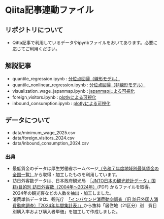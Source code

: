 # Qiita記事連動ファイル

## リポジトリについて
* Qitta記事で利用しているデータやipynbファイルをおいてあります。必要に応じてご利用ください。

## 解説記事
* quantile_regression.ipynb : [分位点回帰（線形モデル）](https://qiita.com/AzukiImo/items/871f23c0e95fa69ba6b7)
* quantile_nonlinear_regression.ipynb : [分位点回帰（非線形モデル）](https://qiita.com/AzukiImo/items/915331f703363cd2b14b)
* visualization_wage_japanmap.ipynb : [japanmapによる可視化](https://qiita.com/AzukiImo/items/c015ce9b40b08ee5a4f4)
* foreign_visitors.ipynb : [plotlyによる可視化](https://qiita.com/AzukiImo/items/87d78b913d872206eda5)
* inbound_consumption.ipynb : [plotlyによる可視化](https://qiita.com/AzukiImo/items/87d78b913d872206eda5)

## データについて
* data/minimum_wage_2025.csv
* data/foreign_visitors_2024.csv 
* data/inbound_consumption_2024.csv



### 出典
* 最低賃金のデータは厚生労働省ホームページ[（令和７年度地域別最低賃金の全国一覧）](https://www.mhlw.go.jp/stf/seisakunitsuite/bunya/koyou_roudou/roudoukijun/minimumichiran/index.html)から取得・加工したものを利用しています。
* 訪日外客数データは、日本政府観光局　[「JNTO日本の観光統計データ」国籍/目的別 訪日外客数（2004年～2024年）](https://www.jnto.go.jp/statistics/data/visitors-statistics/)(PDF) からファイルを取得。2024年の観光客などの人数を抽出・加工しました。
* 消費単価データは、観光庁　[「インバウンド消費動向調査（旧 訪日外国人消費動向調査）『2024年年間集計表』」](https://www.mlit.go.jp/kankocho/tokei_hakusyo/gaikokujinshohidoko.html)から抜粋「居住地（21区分）別　費目別購入率および購入者単価」を加工して作成しました。
